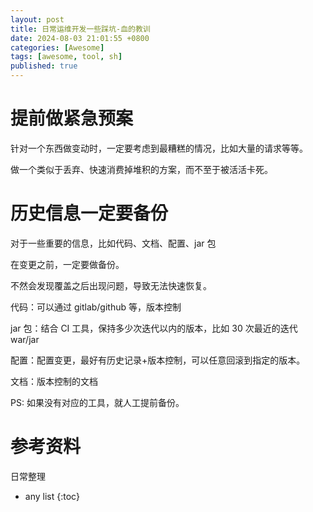```yaml
---
layout: post
title: 日常运维开发一些踩坑-血的教训
date: 2024-08-03 21:01:55 +0800
categories: [Awesome]
tags: [awesome, tool, sh]
published: true
---
```


# 提前做紧急预案

针对一个东西做变动时，一定要考虑到最糟糕的情况，比如大量的请求等等。

做一个类似于丢弃、快速消费掉堆积的方案，而不至于被活活卡死。

# 历史信息一定要备份

对于一些重要的信息，比如代码、文档、配置、jar 包

在变更之前，一定要做备份。

不然会发现覆盖之后出现问题，导致无法快速恢复。

代码：可以通过 gitlab/github 等，版本控制

jar 包：结合 CI 工具，保持多少次迭代以内的版本，比如 30 次最近的迭代 war/jar

配置：配置变更，最好有历史记录+版本控制，可以任意回滚到指定的版本。

文档：版本控制的文档

PS: 如果没有对应的工具，就人工提前备份。


# 参考资料

日常整理

* any list
{:toc}